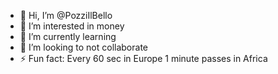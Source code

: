 - 👋 Hi, I’m @PozziIlBello
- 👀 I’m interested in money
- 🌱 I’m currently learning 
- 💞️ I’m looking to not collaborate
- ⚡ Fun fact: Every 60 sec in Europe 1 minute passes in Africa

<!---
PozziIlBello/PozziIlBello is a ✨ special ✨ repository because its `README.md` (this file) appears on your GitHub profile.
You can click the Preview link to take a look at your changes.
--->
